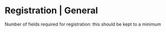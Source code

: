 # Registration | General







Number of fields required for registration: this should be kept to a minimum
